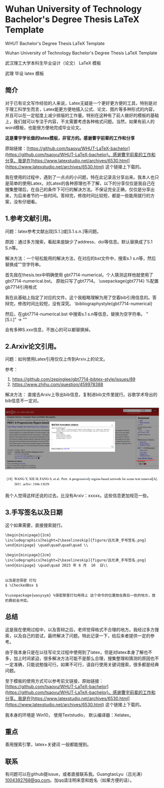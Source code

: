 # Wuhan University of Technology Bachelor's Degree Thesis LaTeX Template 

WHUT Bachelor's Degree Thesis LaTeX Template 

Wuhan University of Technology Bachelor's Degree Thesis LaTeX Template   

武汉理工大学本科生毕业设计（论文） LaTeX 模板

武理 毕设 latex 模板


## 简介

对于已有论文写作经验的人来说，Latex无疑是一个更好更方便的工具，特别是对于理工科学生而言，Latex能更方便地插入公式、论文、图片等多种形式的内容，并且可以在一定程度上减少排版的工作量。特别在这种有了前人做好的模板的基础上，我们就可以专注于内容，不太需要考虑各种格式问题。当然，如果有前人的word模板，也能很方便地完成毕业论文。

**这是曹宇学长做的latex模板，非官方的。感谢曹宇前辈的工作和分享** 

原始链接：[https://github.com/tsaoyu/WHUT-LaTeX-bachelor](https://github.com/tsaoyu/WHUT-LaTeX-bachelor)。感谢曹宇前辈的工作和分享。我是在[https://www.latexstudio.net/archives/6530.html](https://www.latexstudio.net/archives/6530.html)  这个链接上下载的。

我在使用的过程中，遇到了一点点的小问题，特在此记录且分享出来。我本人也只是简单的使用Latex，对Latex的各种原理也不了解，以下的分享仅仅是我自己在搜集整理后，在自己的条件下可行的解决方法。不保证完全正确，仅仅是分享出来，为后来者节约一些时间。答辩完，修改时间比较短，都是一些能用就行的方案，没有仔细看。

## 1.参考文献引用。
问题：latex参考文献出现[S.1.]或[S.1.s.n.]等问题。 

原因：通过多方搜索，看起来是缺少了address、doi等信息。默认替换成了S.1 S.n等。

解决方法：一个轻松能用的解决方法，在对应的bst文件中，搜索s.1 s.n等，然后替换成""空字符串。

首先我在thesis.tex中明确使用 gbt7714-numerical。个人猜测这样他就使用了gbt7714-numerical.bst。 
原始只写了gbt7714。
\usepackage{gbt7714}                 %配置gb7714引用格式

我在此基础上指定了对应的文件。这个我粗略理解为用了空着bib引用信息的。答辩完，修改时间比较短，没有深究。
\bibliographystyle{gbt7714-numerical}

然后，在gbt7714-numerical.bst 中搜索s.1 s.n等信息，替换为空字符串。
"[S.l.]" -> ""

会有多种S.xxx信息，不放心的可以都替换掉。

## 2.Arxiv论文引用。 
问题：如何使用Latex引用仅仅上传到Arxiv上的论文。  

参考：
1. https://github.com/zepinglee/gbt7714-bibtex-style/issues/89 
2. https://www.zhihu.com/question/459978388

解决方法： 直接去Arxiv上导出bib信息，复制进bib文件里就行。谷歌学术导出的bib信息不一定对。

![arxiv样例](arxiv-bib-latex-样例.png) 

![arxiv举例结果](arxiv-bib-latex-样例-结果.png) 

我个人觉得这样还说的过去。比没有Arxiv：xxxxx。这些信息更加规范一些。


## 3.手写签名以及日期
这个如果需要，直接搜索就行。

```
\begin{minipage}{2cm}
\includegraphics[height=2\baselineskip]{figure/吕光涛_手写签名.png}
\end{minipage} \quad\quad\quad\quad \\
 
\begin{minipage}{2cm}
\includegraphics[height=2\baselineskip]{figure/吕光涛_手写签名.png} 
\end{minipage} \quad\quad 2023 年 6 月  10  日\\

     
以及是否保密 打勾
$ \CheckedBox $ 

%\usepackage{wasysym} %保密那里打勾用得上 这个命令的位置放在靠后一些的地方，放的靠前会冲突。

```


## 总结
这是我在使用过程中，以及答辩之后，老师觉得格式不合理的地方。我经过多方搜索，以及自己的尝试，最终解决了问题。特此记录一下，给后来者提供一定的参考。

由于我本身只是在以往写论文过程中使用到了latex，但是对latex本身了解也不多，加上时间紧迫，很多解决方法可能不是那么合理，搜集整理和猜测的原因也不一定准确，只能说勉强可行。如果不可行，请自行使用关键词搜索，很多都是经典问题。

至于模板的使用方式可以参考前文链接，原始链接：[https://github.com/tsaoyu/WHUT-LaTeX-bachelor](https://github.com/tsaoyu/WHUT-LaTeX-bachelor)。感谢曹宇前辈的工作和分享。我是在[https://www.latexstudio.net/archives/6530.html](https://www.latexstudio.net/archives/6530.html)  这个链接上下载的。

我本身的环境是 Win10， 使用Textstudio， 默认编译器：Xelatex。

## 重点
善用搜索引擎，latex+关键词 一般都能搜到。

## 联系

有问题可以在github提issue，或者直接联系我。GuangtaoLyu（吕光涛） 1004392768@qq.com。加qq请注明来意和姓名（如果方便的话）。


